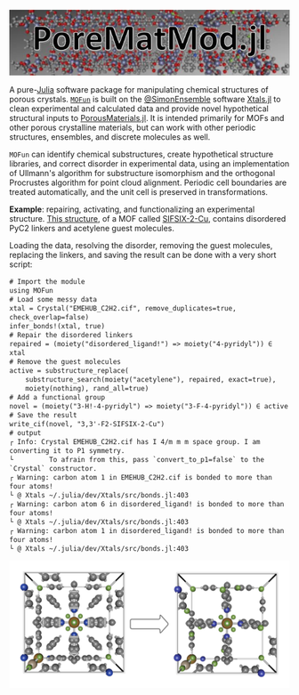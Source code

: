 ![logo.JPG](assets/logo.JPG)

A pure-[Julia](https://julialang.org/) software package for manipulating chemical
structures of porous crystals.  [`MOFun`](https://github.com/SimonEnsemble/MOFun.jl) is built on the
[@SimonEnsemble](https://SimonEnsemble.github.io) software
[Xtals.jl](https://github.com/SimonEnsemble/Xtals.jl) to clean experimental and
calculated data and provide novel hypothetical structural inputs to
[PorousMaterials.jl](https://github.com/SimonEnsemble/PorousMaterials.jl).  It is
intended primarily for MOFs and other porous crystalline materials, but can work
with other periodic structures, ensembles, and discrete molecules as well.

`MOFun` can identify chemical substructures, create hypothetical structure
libraries, and correct disorder in experimental data, using an implementation
of Ullmann's algorithm for substructure isomorphism and the orthogonal Procrustes
algorithm for point cloud alignment.  Periodic cell boundaries are treated
automatically, and the unit cell is preserved in transformations.

**Example**: repairing, activating, and functionalizing an experimental
structure.  [This structure](https://dx.doi.org/10.5517/ccdc.csd.cc1ldj8s), of
a MOF called [SIFSIX-2-Cu](https://dx.doi.org/10.1126/science.aaf2458), contains
disordered PyC2 linkers and acetylene guest molecules.

Loading the data, resolving the disorder, removing the guest molecules, replacing
the linkers, and saving the result can be done with a very short script:

```jldoctest; output=false
# Import the module
using MOFun
# Load some messy data
xtal = Crystal("EMEHUB_C2H2.cif", remove_duplicates=true, check_overlap=false)
infer_bonds!(xtal, true)
# Repair the disordered linkers
repaired = (moiety("disordered_ligand!") => moiety("4-pyridyl")) ∈ xtal
# Remove the guest molecules
active = substructure_replace(
    substructure_search(moiety("acetylene"), repaired, exact=true), 
    moiety(nothing), rand_all=true)
# Add a functional group
novel = (moiety("3-H!-4-pyridyl") => moiety("3-F-4-pyridyl")) ∈ active
# Save the result
write_cif(novel, "3,3'-F2-SIFSIX-2-Cu")
# output
┌ Info: Crystal EMEHUB_C2H2.cif has I 4/m m m space group. I am converting it to P1 symmetry.
└         To afrain from this, pass `convert_to_p1=false` to the `Crystal` constructor.
┌ Warning: carbon atom 1 in EMEHUB_C2H2.cif is bonded to more than four atoms!
└ @ Xtals ~/.julia/dev/Xtals/src/bonds.jl:403
┌ Warning: carbon atom 6 in disordered_ligand! is bonded to more than four atoms!
└ @ Xtals ~/.julia/dev/Xtals/src/bonds.jl:403
┌ Warning: carbon atom 1 in disordered_ligand! is bonded to more than four atoms!
└ @ Xtals ~/.julia/dev/Xtals/src/bonds.jl:403
```

![messy to novel](assets/index.png)
